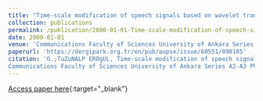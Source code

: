 ```yaml
---
title: "Time-scale modification of speech signals based on wavelet transform"
collection: publications
permalink: /publication/2000-01-01-Time-scale-modification-of-speech-signals-based-on-wavelet-transform
date: 2000-01-01
venue: 'Communications Faculty of Sciences University of Ankara Series A2-A3 Physical Sciences and Engineering'
paperurl: 'https://dergipark.org.tr/en/pub/aupse/issue/60551/890185'
citation: 'O.;TuZuNALP EROgUL, Time-scale modification of speech signals based on wavelet transform"
Communications Faculty of Sciences University of Ankara Series A2-A3 Physical Sciences and Engineering, 2000'
---
```

[Access paper here](https://dergipark.org.tr/en/pub/aupse/issue/60551/890185){:target="_blank"}
